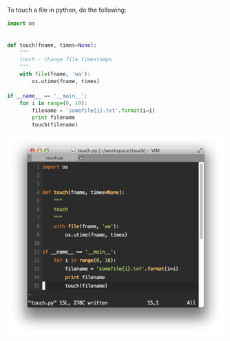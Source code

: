To touch a file in python, do the following:
```python
import os


def touch(fname, times=None):
    """
    touch - change file timestamps
    """
    with file(fname, 'wa'):
        os.utime(fname, times)

if __name__ == '__main__':
    for i in range(0, 10):
        filename = 'somefile{i}.txt'.format(i=i)
        print filename
        touch(filename)
```

<img alt="" src="/img/uploads/2012-07/python-touch-file.png" />
